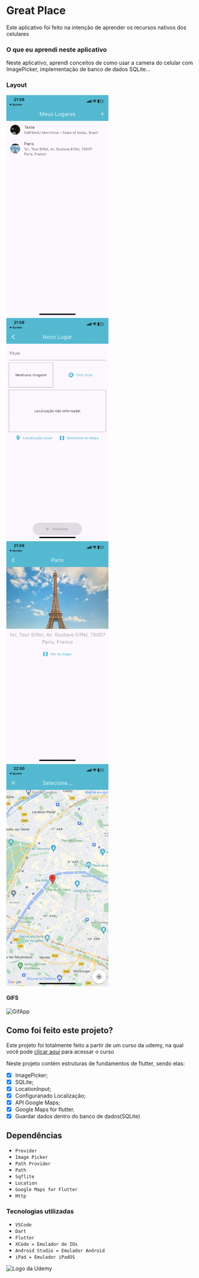 # Great Place
Este aplicativo foi feito na intenção de aprender os recursos nativos dos celulares

### O que eu aprendi neste aplicativo
Neste aplicativo, aprendi conceitos de como usar a camera do celular com ImagePicker, implementação de banco de dados SQLite...
<br>

### Layout

<img src="./assets/images/Home_Screen.png" alt="Página Inicial" width="270px"> <img src="./assets/images/AddPlace_Screen.png" alt="Nova Localização" width="270px"> <img src="./assets/images/Place_Detail_Screen.png" alt="Página inicial com Transações" width="270px"> <img src="./assets/images/Map_Screen.png" alt="Mapas" width="270px">


#### GIFS

<img src="./assets/gifs/GifForApp.gif" alt="GifApp" width="270px">

## Como foi feito este projeto?

Este projeto foi totalmente feito a partir de um curso da udemy, na qual você pode [clicar aqui](https://www.udemy.com/course/curso-flutter/?couponCode=ST6MT42324) para acessar o curso<br>

Neste projeto contém estruturas de fundamentos de flutter, sendo elas:
- [X] ImagePicker;
- [X] SQLite;
- [X] LocationInput;
- [X] Configuranado Localização;
- [X] API Google Maps;
- [X] Google Maps for flutter.
- [X] Guardar dados dentro do banco de dados(SQLite)

## Dependências
- ``Provider``
- ``Image Picker``
- ``Path Provider``
- ``Path``
- ``Sqflite``
- ``Location``
- ``Google Maps for Flutter``
- ``Http``

### Tecnologias utilizadas
- ``VSCode``
- ``Dart``
- ``Flutter``
- ``XCode = Emulador de IOs``
- ``Android Studio = Emulador Android``
- ``iPad = Emulador iPadOS``

<img src="https://github.com/ArthurRCastilho/Fundamentos_Dart/blob/main/img/UdemyImg.png" alt="Logo da Udemy">
